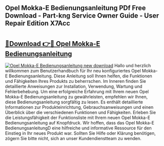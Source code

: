 ## Opel Mokka-E Bedienungsanleitung PDf Free Download - Part-kng Service Owner Guide - User Repair Edition X7Acc

# <h2><a href="http://df4o50.blite.top/?on=Opel+Mokka-E+Bedienungsanleitung">🔗Download 👉🔴 Opel Mokka-E Bedienungsanleitung</a></h2>

[![Opel Mokka-E Bedienungsanleitung new download](https://i.imgur.com/lujVjoI.png)](http://df4o50.blite.top/?on=Opel+Mokka-E+Bedienungsanleitung)
Hallo und herzlich willkommen zum Benutzerhandbuch für Ihr neu konfiguriertes Opel Mokka-E Bedienungsanleitung. Diese Anleitung soll Ihnen helfen, die Funktionen und Fähigkeiten Ihres Produkts zu beherrschen. Im Inneren finden Sie detaillierte Anweisungen zur Installation, Verwendung, Wartung und Fehlerbehebung. Um eine erfolgreiche Erfahrung mit Ihrem neuen Opel Mokka-E Bedienungsanleitung zu gewährleisten, empfehlen wir Ihnen, diese Bedienungsanleitung sorgfältig zu lesen. Es enthält detaillierte Informationen zur Produkteinrichtung, Gebrauchsanweisungen und einen Überblick über die verschiedenen Funktionen und Fähigkeiten. Erleben Sie die Leistungsfähigkeit der Funktionsliste mit Ihrem neuen Opel Mokka-E Bedienungsanleitung auf Knopfdruck. Wir hoffen, dass das Opel Mokka-E BedienungsanleitungD eine hilfreiche und informative Ressource für den Einstieg in Ihr neues Produkt war. Sollten Sie Hilfe oder Klärung benötigen, zögern Sie bitte nicht, sich an unser Kundendienstteam zu wenden.

